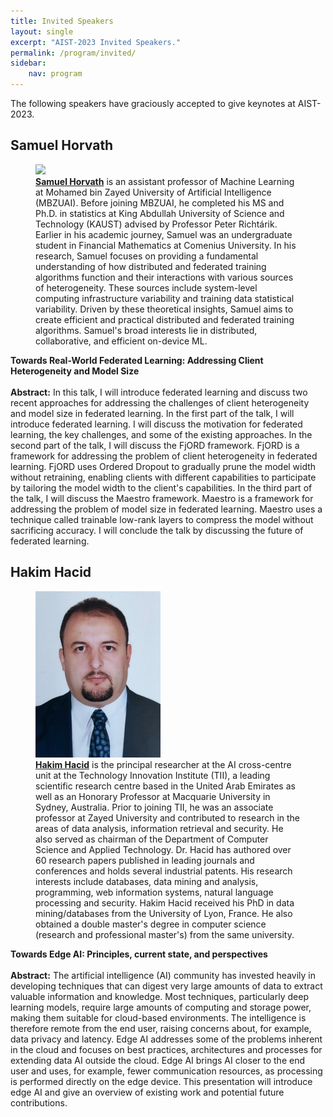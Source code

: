 ```yaml
---
title: Invited Speakers
layout: single
excerpt: "AIST-2023 Invited Speakers."
permalink: /program/invited/
sidebar: 
    nav: program
---
```


The following speakers have graciously accepted to give keynotes at AIST-2023.<br>

 
## Samuel Horvath

<figure>
  <a href="https://mbzuai.ac.ae/study/faculty/samuel-horvath/"><img width="200" src="/assets/images/sam_headshot.jpeg"></a>
  <figcaption><strong><a href="https://mbzuai.ac.ae/study/faculty/samuel-horvath/">Samuel Horvath</a></strong> is an assistant professor of Machine Learning at Mohamed bin Zayed University of Artificial Intelligence (MBZUAI). Before joining MBZUAI, he completed his MS and Ph.D. in statistics at King Abdullah University of Science and Technology (KAUST) advised by Professor Peter Richtárik. Earlier in his academic journey, Samuel was an undergraduate student in Financial Mathematics at Comenius University.
In his research, Samuel focuses on providing a fundamental understanding of how distributed and federated training algorithms function and their interactions with various sources of heterogeneity. These sources include system-level computing infrastructure variability and training data statistical variability. Driven by these theoretical insights, Samuel aims to create efficient and practical distributed and federated training algorithms.
Samuel's broad interests lie in distributed, collaborative, and efficient on-device ML.
</figcaption>
</figure>

<b>Towards Real-World Federated Learning: Addressing Client Heterogeneity and Model Size</b> <br/> <br/>
<b>Abstract:</b> In this talk, I will introduce federated learning and discuss two recent approaches for addressing the challenges of client heterogeneity and model size in federated learning.
In the first part of the talk, I will introduce federated learning. I will discuss the motivation for federated learning, the key challenges, and some of the existing approaches.
In the second part of the talk, I will discuss the FjORD framework. FjORD is a framework for addressing the problem of client heterogeneity in federated learning. FjORD uses Ordered Dropout to gradually prune the model width without retraining, enabling clients with different capabilities to participate by tailoring the model width to the client's capabilities.
In the third part of the talk, I will discuss the Maestro framework. Maestro is a framework for addressing the problem of model size in federated learning. Maestro uses a technique called trainable low-rank layers to compress the model without sacrificing accuracy.
I will conclude the talk by discussing the future of federated learning.

## Hakim Hacid
<figure>
  <a href="https://scholar.google.ae/citations?user=62FX_zEAAAAJ&hl=en"><img width="200" src="/assets/images/hakim.jpg"></a>
  <figcaption><strong><a href="https://scholar.google.ae/citations?user=62FX_zEAAAAJ&hl=en">Hakim Hacid</a></strong> is the principal researcher at the AI cross-centre unit at the Technology Innovation Institute (TII), a leading scientific research centre based in the United Arab Emirates as well as an Honorary Professor at Macquarie University in Sydney, Australia. Prior to joining TII, he was an associate professor at Zayed University and contributed to research in the areas of data analysis, information retrieval and security. He also served as chairman of the Department of Computer Science and Applied Technology. Dr. Hacid has authored over 60 research papers published in leading journals and conferences and holds several industrial patents. His research interests include databases, data mining and analysis, programming, web information systems, natural language processing and security. Hakim Hacid received his PhD in data mining/databases from the University of Lyon, France. He also obtained a double master's degree in computer science (research and professional master's) from the same university.</figcaption>
</figure>

<b>Towards Edge AI: Principles, current state, and perspectives</b> <br/> <br/>
<b>Abstract:</b> The artificial intelligence (AI) community has invested heavily in developing techniques that can digest very large amounts of data to extract valuable information and knowledge. Most techniques, particularly deep learning models, require large amounts of computing and storage power, making them suitable for cloud-based environments. The intelligence is therefore remote from the end user, raising concerns about, for example, data privacy and latency. Edge AI addresses some of the problems inherent in the cloud and focuses on best practices, architectures and processes for extending data AI outside the cloud. Edge AI brings AI closer to the end user and uses, for example, fewer communication resources, as processing is performed directly on the edge device. This presentation will introduce edge AI and give an overview of existing work and potential future contributions.

<!--
## Irina Nikishina

<figure>
  <a href="https://crei.skoltech.ru/cdise/people/irinanikishina"><img width="300" src="/assets/images/nikishina.jpg"></a>
  <figcaption><strong><a href="https://crei.skoltech.ru/cdise/people/irinanikishina">Irina Nikishina</a></strong> is a PhD student and a NLP researcher in Skolkovo Natural Language Processing group at Skolkovo Institute of Science and Technology. Her research focuses on semantics and taxonomy enrichment. She also worked on entity linking and detoxification. She is also the AIST secretary and one of the founders of the semantic search engine for papers presented in Russian NLP conferences (<a href="https://nlp.rusvectores.org/en/">RusNLP</a>).</figcaption>
</figure>

<b>Taxonomy Enrichment with Text and Graph Vector Representation</b> <br/> <br/>
<b>Abstract:</b> Knowledge graphs such as DBpedia, Freebase or Wikidata always contain a taxonomic backbone that allows the arrangement and structuring of various concepts in accordance with hypo-hypernym (``class-subclass'') relationship. With the rapid growth of lexical resources for specific domains, the problem of automatic extension of the existing knowledge bases with new words is becoming more and more widespread. In this talk, she addresses the problem of taxonomy enrichment which aims at adding new words to the existing taxonomy.

The author presents a new method which allows achieving high results on this task with little effort. It uses the resources which exist for the majority of languages, making the method universal. The method is extended by incorporating deep representations of graph structures like node2vec, Poincaré embeddings, GCN  etc. that have recently demonstrated promising results on various NLP tasks. Furthermore, combining these representations with word embeddings allows them to beat the state of the art. -->
